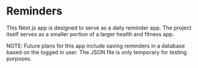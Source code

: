 # Reminders

This Next.js app is designed to serve as a daily reminder app. The project itself serves as a smaller portion of a larger health and fitness app.

NOTE: Future plans for this app include saving reminders in a database based on the logged in user. The JSON file is only temporary for testing purposes.